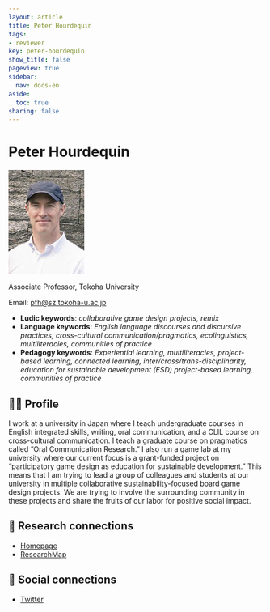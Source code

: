 ```yaml
---
layout: article
title: Peter Hourdequin
tags:
- reviewer
key: peter-hourdequin
show_title: false
pageview: true
sidebar:
  nav: docs-en
aside:
  toc: true
sharing: false
---
```


# Peter Hourdequin

<div class="card">
  <div class="card__image">
    <img class="image" src="/assets/images/peter-h.jpg"/>
    <div class="overlay overlay--bottom">
      <p>Associate Professor, Tokoha University</p>
    </div>
  </div>
</div>

Email: [pfh@sz.tokoha-u.ac.jp](mailto:pfh@sz.tokoha-u.ac.jp)

- **Ludic keywords**: *collaborative game design projects, remix*
- **Language keywords**: *English language discourses and discursive practices, cross-cultural communication/pragmatics, ecolinguistics, multiliteracies, communities of practice*
- **Pedagogy keywords**: *Experiential learning, multiliteracies, project-based learning, connected learning, inter/cross/trans-disciplinarity, education for sustainable development (ESD) project-based learning, communities of practice*

<!--more-->

## 👨‍🏫 Profile

I work at a university in Japan where I teach undergraduate courses in English integrated skills, writing, oral communication, and a CLIL course on cross-cultural communication. I teach a graduate course on pragmatics called “Oral Communication Research.” I also run  a game lab at my university where our current focus is a grant-funded project on “participatory game design as education for sustainable development.” This means that I am trying to lead a group of colleagues and students at our university in multiple collaborative sustainability-focused board game design projects.  We are trying to involve the surrounding community in these projects and share the fruits of our labor for positive social impact.

## 🧪 Research connections

- [Homepage](https://sites.google.com/view/tokoha-game-lab/home)
- [ResearchMap](https://researchmap.jp/read0150176)

## 💬 Social connections

- [Twitter](https://twitter.com/thorkthork)

